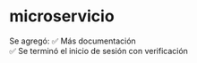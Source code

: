 # microservicio
Se agregó: 
✅ Más documentación  
✅ Se terminó el inicio de sesión con verificación
